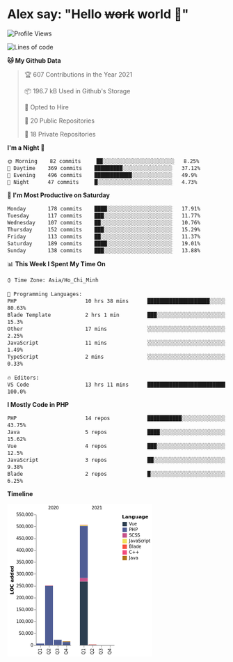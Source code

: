 # Alex say: "Hello ~~work~~ world 🐾"

<!--START_SECTION:waka-->
![Profile Views](http://img.shields.io/badge/Profile%20Views-9-blue)

![Lines of code](https://img.shields.io/badge/From%20Hello%20World%20I%27ve%20Written-807893%20lines%20of%20code-blue)

**🐱 My Github Data** 

> 🏆 607 Contributions in the Year 2021
 > 
> 📦 196.7 kB Used in Github's Storage 
 > 
> 💼 Opted to Hire
 > 
> 📜 20 Public Repositories 
 > 
> 🔑 18 Private Repositories  
 > 
**I'm a Night 🦉** 

```text
🌞 Morning    82 commits     ██░░░░░░░░░░░░░░░░░░░░░░░   8.25% 
🌆 Daytime    369 commits    █████████░░░░░░░░░░░░░░░░   37.12% 
🌃 Evening    496 commits    ████████████░░░░░░░░░░░░░   49.9% 
🌙 Night      47 commits     █░░░░░░░░░░░░░░░░░░░░░░░░   4.73%

```
📅 **I'm Most Productive on Saturday** 

```text
Monday       178 commits    ████░░░░░░░░░░░░░░░░░░░░░   17.91% 
Tuesday      117 commits    ███░░░░░░░░░░░░░░░░░░░░░░   11.77% 
Wednesday    107 commits    ██░░░░░░░░░░░░░░░░░░░░░░░   10.76% 
Thursday     152 commits    ███░░░░░░░░░░░░░░░░░░░░░░   15.29% 
Friday       113 commits    ██░░░░░░░░░░░░░░░░░░░░░░░   11.37% 
Saturday     189 commits    ████░░░░░░░░░░░░░░░░░░░░░   19.01% 
Sunday       138 commits    ███░░░░░░░░░░░░░░░░░░░░░░   13.88%

```


📊 **This Week I Spent My Time On** 

```text
⌚︎ Time Zone: Asia/Ho_Chi_Minh

💬 Programming Languages: 
PHP                      10 hrs 38 mins      ████████████████████░░░░░   80.63% 
Blade Template           2 hrs 1 min         ███░░░░░░░░░░░░░░░░░░░░░░   15.3% 
Other                    17 mins             ░░░░░░░░░░░░░░░░░░░░░░░░░   2.25% 
JavaScript               11 mins             ░░░░░░░░░░░░░░░░░░░░░░░░░   1.49% 
TypeScript               2 mins              ░░░░░░░░░░░░░░░░░░░░░░░░░   0.33%

🔥 Editors: 
VS Code                  13 hrs 11 mins      █████████████████████████   100.0%

```

**I Mostly Code in PHP** 

```text
PHP                      14 repos            ███████████░░░░░░░░░░░░░░   43.75% 
Java                     5 repos             ████░░░░░░░░░░░░░░░░░░░░░   15.62% 
Vue                      4 repos             ███░░░░░░░░░░░░░░░░░░░░░░   12.5% 
JavaScript               3 repos             ██░░░░░░░░░░░░░░░░░░░░░░░   9.38% 
Blade                    2 repos             █░░░░░░░░░░░░░░░░░░░░░░░░   6.25%

```


**Timeline**

![Chart not found](https://raw.githubusercontent.com/alexzvn/alexzvn/main/charts/bar_graph.png) 


<!--END_SECTION:waka-->
